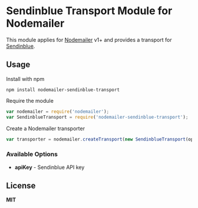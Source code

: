 # Sendinblue Transport Module for Nodemailer

This module applies for [Nodemailer](http://www.nodemailer.com/) v1+ and provides a transport for [Sendinblue](https://www.sendinblue.com).

## Usage

Install with npm

    npm install nodemailer-sendinblue-transport

Require the module

```javascript
var nodemailer = require('nodemailer');
var SendinblueTransport = require('nodemailer-sendinblue-transport');
```

Create a Nodemailer transporter

```javascript
var transporter = nodemailer.createTransport(new SendinblueTransport(options))
```

### Available Options

* **apiKey** - Sendinblue API key

## License

**MIT**
